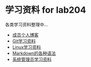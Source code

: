 学习资料 for lab204
==============================
各类学习资料整理中...

* [成员个人博客](blog.md)
* [Git学习资料](git.md)
* [Linux学习资料](linux.md)
* [Markdown的各种语法](https://github.com/lab204/Markdown-Chinese-Demo)
* [系统管理员学习资料](awesome-sysadmin.md)
